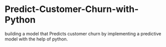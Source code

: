 # Predict-Customer-Churn-with-Python
building a model that Predicts customer churn by implementing a predictive model with the help of python.
